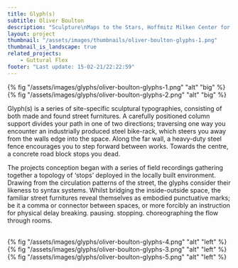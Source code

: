 ```yaml
---
title: Glyph(s)
subtitle: Oliver Boulton
description: "Sculpture\nMaps to the Stars, Hoffmitz Milken Center for Typography, Los Angeles, (US)\nAcrylic on Steel, Wood and Concrete\nVariable Dimensions, 2017\nPhotography: Joshua White"
layout: project
thumbnail: "/assets/images/thumbnails/oliver-boulton-glyphs-1.png"
thumbnail_is_landscape: true
related_projects:
    - Guttural Flex
footer: "Last update: 15-02-21/22:22:59"
---
```


{% fig "/assets/images/glyphs/oliver-boulton-glyphs-1.png" "alt" "big" %}
{% fig "/assets/images/glyphs/oliver-boulton-glyphs-2.png" "alt" "big" %}

Glyph(s) is a series of site-specific sculptural typographies, consisting of both made and found street furnitures. A carefully positioned column support divides your path in one of two directions; traversing one way you encounter an industrially produced steel bike-rack, which steers you away from the walls edge into the space. Along the far wall, a heavy-duty steel fence encourages you to step forward between works. Towards the centre, a concrete road block stops you dead. 

The projects conception began with a series of field recordings gathering together a topology of ‘stops’ deployed in the locally built environment. Drawing from the circulation patterns of the street, the glyphs consider their likeness to syntax systems. Whilst bridging the inside-outside space, the familiar street furnitures reveal themselves as embodied punctuative marks; be it a comma or connector between spaces, or more forcibly an instruction for physical delay breaking. pausing. stopping. choreographing the flow through rooms.
<br><br>

{% fig "/assets/images/glyphs/oliver-boulton-glyphs-4.png" "alt" "left" %}
{% fig "/assets/images/glyphs/oliver-boulton-glyphs-3.png" "alt" "left" %}
{% fig "/assets/images/glyphs/oliver-boulton-glyphs-5.png" "alt" "left" %}